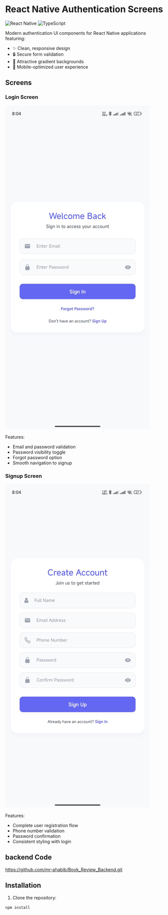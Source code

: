 # React Native Authentication Screens

![React Native](https://img.shields.io/badge/react_native-%2320232a.svg?style=for-the-badge&logo=react&logoColor=%2361DAFB)
![TypeScript](https://img.shields.io/badge/typescript-%23007ACC.svg?style=for-the-badge&logo=typescript&logoColor=white)

Modern authentication UI components for React Native applications featuring:

- ✨ Clean, responsive design
- 🔒 Secure form validation
- 🌈 Attractive gradient backgrounds
- 📱 Mobile-optimized user experience

## Screens

### Login Screen
<!-- LOGIN_SCREENSHOT -->
![Login Screen](Screenshots/login.jpg) 

Features:
- Email and password validation
- Password visibility toggle
- Forgot password option
- Smooth navigation to signup

### Signup Screen
<!-- SIGNUP_SCREENSHOT -->
![Signup Screen](Screenshots/signup.jpg) 

Features:
- Complete user registration flow
- Phone number validation
- Password confirmation
- Consistent styling with login


## backend Code
https://github.com/mr-ahabib/Book_Review_Backend.git
## Installation

1. Clone the repository:
```bash
npm install